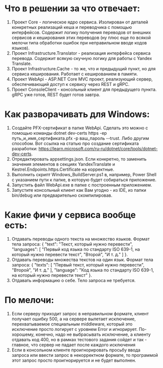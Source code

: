 # Что в решении за что отвечает:

1. Проект Core - логическое ядро сервиса. Изолирован от деталей конкретных реализаций кеша и переводчика с помощью интерфейсов. Содержит логику получения переводов от внешних сервисов и кеширования этих переводов (ну плюс еще по всякой мелочи типа обработки ошибок при неправильном вводе кодов языков).
2. Проект Infrastructure.Translator - реализация интерфейса сервиса перевода. Содержит всякую скучную логику для работы с Yandex Translate.
3. Проект Infrastructure.Cache - то же, что и предыдущий пункт, но для сервиса кеширования. Работает с кешированием в памяти.
4. Проект WebApi - ASP.NET Core MVC проект, реализующий сервер, обеспечивающий доступ к сервису через REST и gRPC.
5. Проект ConsoleClient - консольный клиент для предыдущего пункта. gRPC уже готов, REST будет готов завтра.

# Как разворачивать для Windows:

1. Создайте PFX-сертификат в папке WebApi. Сделать это можно с помощью команды dotnet dev-certs https -ep путь_и_имя_сертификата.pfx -p ваш_пароль --trust. Либо другим способом. Вот ссылка на статью про создание сертификата разработки: https://learn.microsoft.com/ru-ru/dotnet/core/tools/dotnet-dev-certs.
2. Отредактировать appsettings.json. Если конкретно, то заменить значения элементов в секциях YandexTranslate и Kestrel.Endpoints.https.Certificate на корректные.
3. Выполнить скрипт Windows_BuildServer.ps1 в, например, Power Shell с указанием пути к папке, в которую будет собираться приложение.
4. Запустить файл WebApi.exe в папке с построенным приложением.
5. Запустите консольный клиент как Вам угодно - из IDE, из папки bin/debug или предварительно скомпилировав.

# Какие фичи у сервиса вообще есть:

1. Отдавать переводы одного текста на множество языков. Формат тела запроса: { "text": "Текст, который нужно перевести", "languages": [ "Первый код языка по стандарту ISO 639-1, на который нужно перевести текст", "Второй", "И т. д." ] }.
2. Отдавать переводы множества текстов на один язык. Формат тела запроса: { "texts": [ "Первый текст, который нужно перевести", "Второй", "И т. д." ], "language": "Код языка по стандарту ISO 639-1, на который нужно перевести текст" }.
3. Отдавать информацию о себе. Тело запроса не требуется.

# По мелочи:

1. Если серверу приходит запрос в неправильном формате, клиент получает ошибку 500, а на сервере вылетает исключение, перехватываемое специальным middleware, который это исключение просто логирует с уровнем Error и игнорирует. По-хорошему, конечно, надо не выбрасывать исключение, а клиенту отдавать код 400, но в рамках тестового задания сойдет и так - главное, что сервер не падает после каждого исключения
2. Если в консольном клиенте проигнорировать просьбу ввода запроса или ввести запрос в некорректном формате, то программой этот запрос просто проигнорируется и не будет выполнен.
